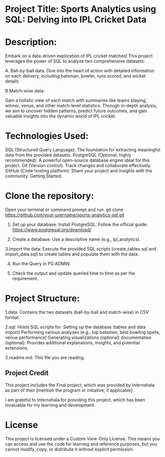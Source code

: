 # Project Title:   Sports Analytics using SQL: Delving into IPL Cricket Data

# Description:

Embark on a data-driven exploration of IPL cricket matches! This project leverages the power of SQL to analyze two comprehensive datasets:

A. Ball-by-ball data: 
Dive into the heart of action with detailed information on each delivery, including batsman, bowler, runs scored, and wicket details.

B.Match-wise data: 

Gain a holistic view of each match with summaries like teams playing, winner, venue, and other match-level statistics.
Through in-depth analysis, we aim to uncover hidden patterns, predict future outcomes, and gain valuable insights into the dynamic world of IPL cricket.

# Technologies Used:

SQL (Structured Query Language): The foundation for extracting meaningful data from the provided datasets.
PostgreSQL (Optional, highly recommended): A powerful open-source database engine ideal for this project.
Git (Version control): Track changes and collaborate effectively.
GitHub (Code hosting platform): Share your project and insights with the community.
Getting Started:

# Clone the repository: 
Open your terminal or command prompt and run: 
git clone https://github.com/your-username/sports-analytics-sql.git

1. Set up your database:
Install PostgreSQL: Follow the official guide: https://www.postgresql.org/download/

2. Create a database:
 Use a descriptive name (e.g., ipl_analytics).

3.Import the data: 
Execute the provided SQL scripts (create_tables.sql and import_data.sql) to create tables and populate them with the data.

4. Run the Query in PG ADMIN: 

5. Check the output and update queried time to time as per the requirement.

# Project Structure:

1.data: 
Contains the two datasets (ball-by-ball and match-wise) in CSV format.

2.sql: 
Holds SQL scripts for:
Setting up the database (tables and data import)
Performing various analyses (e.g., top batsmen, best bowling spells, venue performance)
Generating visualizations (optional)
documentation (optional): Provides additional explanations, insights, and potential extensions.

3.readme.md: 
This file you are reading.

## Project Credit

This project includes the Final project, which was provided by Internshala as part of their [mention the program or initiative, if applicable]. 

I am grateful to Internshala for providing this project, which has been invaluable for my learning and development.



# License
This project is licensed under a Custom View-Only License. This means you can access and use the code for learning and reference purposes, but you cannot modify, copy, or distribute it without explicit permission.

